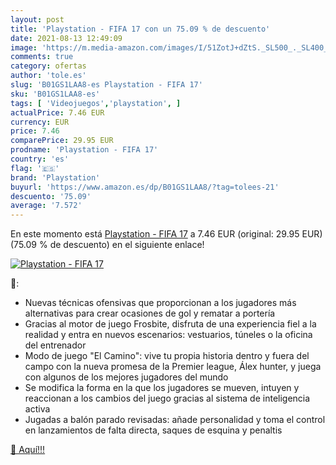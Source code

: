 ```yaml
---
layout: post
title: 'Playstation - FIFA 17 con un 75.09 % de descuento'
date: 2021-08-13 12:49:09
image: 'https://m.media-amazon.com/images/I/51ZotJ+dZtS._SL500_._SL400_.jpg'
comments: true
category: ofertas
author: 'tole.es'
slug: 'B01GS1LAA8-es Playstation - FIFA 17'
sku: 'B01GS1LAA8-es'
tags: [ 'Videojuegos','playstation', ]
actualPrice: 7.46 EUR
currency: EUR
price: 7.46
comparePrice: 29.95 EUR
prodname: 'Playstation - FIFA 17'
country: 'es'
flag: '🇪🇸'
brand: 'Playstation'
buyurl: 'https://www.amazon.es/dp/B01GS1LAA8/?tag=tolees-21'
descuento: '75.09'
average: '7.572'
---
```


En este momento está [Playstation - FIFA 17](https://www.amazon.es/dp/B01GS1LAA8/?tag=tolees-21) a 7.46 EUR (original: 29.95 EUR) (75.09 %  de descuento) en el siguiente enlace!

[![Playstation - FIFA 17](https://m.media-amazon.com/images/I/51ZotJ+dZtS._SL500_._SL400_.jpg)](https://www.amazon.es/dp/B01GS1LAA8/?tag=tolees-21)

🔎:

- Nuevas técnicas ofensivas que proporcionan a los jugadores más alternativas para crear ocasiones de gol y rematar a portería
- Gracias al motor de juego Frosbite, disfruta de una experiencia fiel a la realidad y entra en nuevos escenarios: vestuarios, túneles o la oficina del entrenador
- Modo de juego "El Camino": vive tu propia historia dentro y fuera del campo con la nueva promesa de la Premier league, Álex hunter, y juega con algunos de los mejores jugadores del mundo
- Se modifica la forma en la que los jugadores se mueven, intuyen y reaccionan a los cambios del juego gracias al sistema de inteligencia activa
- Jugadas a balón parado revisadas: añade personalidad y toma el control en lanzamientos de falta directa, saques de esquina y penaltis

[🛒 Aquí!!!](https://www.amazon.es/dp/B01GS1LAA8/?tag=tolees-21)

